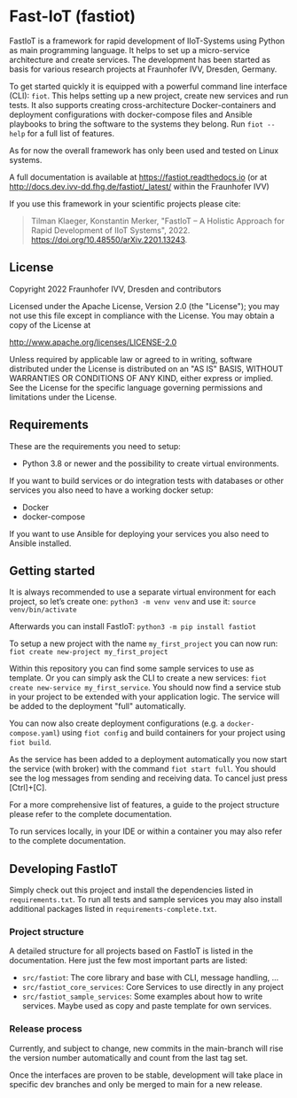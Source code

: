 # Fast-IoT (fastiot)

FastIoT is a framework for rapid development of IIoT-Systems using Python as main programming language.
It helps to set up a micro-service architecture and create services. The development has been started as basis for 
various research projects at Fraunhofer IVV, Dresden, Germany.  

To get started quickly it is equipped with a powerful command line interface (CLI): `fiot`.
This helps setting up a new project, create new services and run tests. 
It also supports creating cross-architecture Docker-containers and deployment configurations with docker-compose files
and Ansible playbooks to bring the software to the systems they belong. Run `fiot --help` for a full list of features.

As for now the overall framework has only been used and tested on Linux systems.

A full documentation is available at https://fastiot.readthedocs.io 
(or at http://docs.dev.ivv-dd.fhg.de/fastiot/_latest/ within the Fraunhofer IVV)

If you use this framework in your scientific projects please cite: 
> Tilman Klaeger, Konstantin Merker, "FastIoT – A Holistic Approach for Rapid Development of IIoT Systems", 2022.
> https://doi.org/10.48550/arXiv.2201.13243.

## License

Copyright 2022 Fraunhofer IVV, Dresden and contributors

Licensed under the Apache License, Version 2.0 (the "License");
you may not use this file except in compliance with the License.
You may obtain a copy of the License at

   http://www.apache.org/licenses/LICENSE-2.0

Unless required by applicable law or agreed to in writing, software
distributed under the License is distributed on an "AS IS" BASIS,
WITHOUT WARRANTIES OR CONDITIONS OF ANY KIND, either express or implied.
See the License for the specific language governing permissions and
limitations under the License.




## Requirements

These are the requirements you need to setup:

* Python 3.8 or newer and the possibility to create virtual environments.

If you want to build services or do integration tests with databases or other services you also need to have a working
docker setup:
* Docker
* docker-compose

If you want to use Ansible for deploying your services you also need to Ansible installed.


## Getting started

It is always recommended to use a separate virtual environment for each project, so let’s create one: `python3 -m venv venv` and use it: `source venv/bin/activate`

Afterwards you can install FastIoT: `python3 -m pip install fastiot`

To setup a new project with the name `my_first_project` you can now run: `fiot create new-project my_first_project`

Within this repository you can find some sample services to use as template.
Or you can simply ask the CLI to create a new services: `fiot create new-service my_first_service`.
You should now find a service stub in your project to be extended with your application logic.
The service will be added to the deployment "full" automatically.

You can now also create deployment configurations (e.g. a `docker-compose.yaml`) using `fiot config` and build 
containers for your project using `fiot build`.

As the service has been added to a deployment automatically you now start the service (with broker) with the command
`fiot start full`. You should see the log messages from sending and receiving data. To cancel just press [Ctrl]+[C].

For a more comprehensive list of features, a guide to the project structure please refer to the complete documentation.

To run services locally, in your IDE or within a container you may also refer to the complete documentation.

## Developing FastIoT

Simply check out this project and install the dependencies listed in `requirements.txt`. To run all tests and sample 
services you may also install additional packages listed in `requirements-complete.txt`. 

### Project structure

A detailed structure for all projects based on FastIoT is listed in the documentation. Here just the few most important 
parts are listed:

* `src/fastiot`: The core library and base with CLI, message handling, …
* `src/fastiot_core_services`: Core Services to use directly in any project
* `src/fastiot_sample_services`: Some examples about how to write services. Maybe used as copy and paste template for own services.

### Release process

Currently, and subject to change, new commits in the main-branch will rise the version number automatically and count 
from the last tag set.

Once the interfaces are proven to be stable, development will take place in specific dev branches and only be merged to main for a new release.